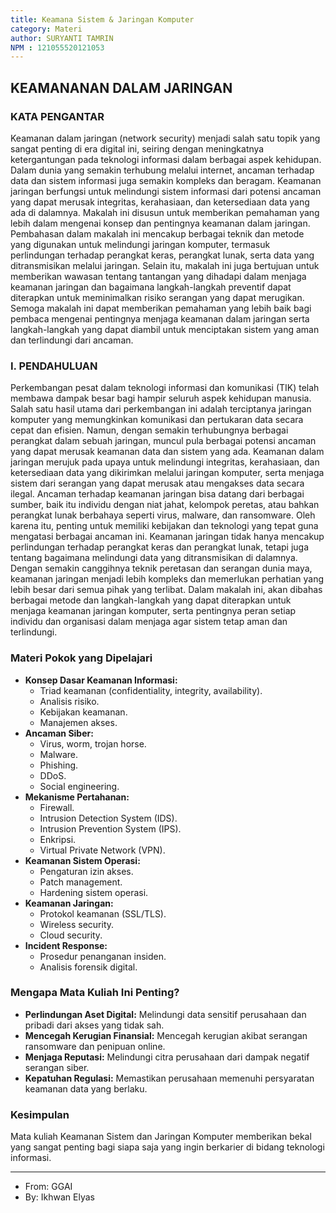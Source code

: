 ```yaml
---
title: Keamana Sistem & Jaringan Komputer 
category: Materi
author: SURYANTI TAMRIN
NPM : 121055520121053
---
```


## KEAMANANAN DALAM JARINGAN

### KATA PENGANTAR

Keamanan dalam jaringan (network security) menjadi salah satu topik yang sangat penting di era digital ini, seiring dengan meningkatnya ketergantungan pada teknologi informasi dalam berbagai aspek kehidupan. Dalam dunia yang semakin terhubung melalui internet, ancaman terhadap data dan sistem informasi juga semakin kompleks dan beragam. Keamanan jaringan berfungsi untuk melindungi sistem informasi dari potensi ancaman yang dapat merusak integritas, kerahasiaan, dan ketersediaan data yang ada di dalamnya.
Makalah ini disusun untuk memberikan pemahaman yang lebih dalam mengenai konsep dan pentingnya keamanan dalam jaringan. Pembahasan dalam makalah ini mencakup berbagai teknik dan metode yang digunakan untuk melindungi jaringan komputer, termasuk perlindungan terhadap perangkat keras, perangkat lunak, serta data yang ditransmisikan melalui jaringan. Selain itu, makalah ini juga bertujuan untuk memberikan wawasan tentang tantangan yang dihadapi dalam menjaga keamanan jaringan dan bagaimana langkah-langkah preventif dapat diterapkan untuk meminimalkan risiko serangan yang dapat merugikan.
Semoga makalah ini dapat memberikan pemahaman yang lebih baik bagi pembaca mengenai pentingnya menjaga keamanan dalam jaringan serta langkah-langkah yang dapat diambil untuk menciptakan sistem yang aman dan terlindungi dari ancaman.

### I. PENDAHULUAN

Perkembangan pesat dalam teknologi informasi dan komunikasi (TIK) telah membawa dampak besar bagi hampir seluruh aspek kehidupan manusia. Salah satu hasil utama dari perkembangan ini adalah terciptanya jaringan komputer yang memungkinkan komunikasi dan pertukaran data secara cepat dan efisien. Namun, dengan semakin terhubungnya berbagai perangkat dalam sebuah jaringan, muncul pula berbagai potensi ancaman yang dapat merusak keamanan data dan sistem yang ada.
Keamanan dalam jaringan merujuk pada upaya untuk melindungi integritas, kerahasiaan, dan ketersediaan data yang dikirimkan melalui jaringan komputer, serta menjaga sistem dari serangan yang dapat merusak atau mengakses data secara ilegal. Ancaman terhadap keamanan jaringan bisa datang dari berbagai sumber, baik itu individu dengan niat jahat, kelompok peretas, atau bahkan perangkat lunak berbahaya seperti virus, malware, dan ransomware. Oleh karena itu, penting untuk memiliki kebijakan dan teknologi yang tepat guna mengatasi berbagai ancaman ini.
Keamanan jaringan tidak hanya mencakup perlindungan terhadap perangkat keras dan perangkat lunak, tetapi juga tentang bagaimana melindungi data yang ditransmisikan di dalamnya. Dengan semakin canggihnya teknik peretasan dan serangan dunia maya, keamanan jaringan menjadi lebih kompleks dan memerlukan perhatian yang lebih besar dari semua pihak yang terlibat. Dalam makalah ini, akan dibahas berbagai metode dan langkah-langkah yang dapat diterapkan untuk menjaga keamanan jaringan komputer, serta pentingnya peran setiap individu dan organisasi dalam menjaga agar sistem tetap aman dan terlindungi.


### Materi Pokok yang Dipelajari
* **Konsep Dasar Keamanan Informasi:**
    * Triad keamanan (confidentiality, integrity, availability).
    * Analisis risiko.
    * Kebijakan keamanan.
    * Manajemen akses.
* **Ancaman Siber:**
    * Virus, worm, trojan horse.
    * Malware.
    * Phishing.
    * DDoS.
    * Social engineering.
* **Mekanisme Pertahanan:**
    * Firewall.
    * Intrusion Detection System (IDS).
    * Intrusion Prevention System (IPS).
    * Enkripsi.
    * Virtual Private Network (VPN).
* **Keamanan Sistem Operasi:**
    * Pengaturan izin akses.
    * Patch management.
    * Hardening sistem operasi.
* **Keamanan Jaringan:**
    * Protokol keamanan (SSL/TLS).
    * Wireless security.
    * Cloud security.
* **Incident Response:**
    * Prosedur penanganan insiden.
    * Analisis forensik digital.

### Mengapa Mata Kuliah Ini Penting?
* **Perlindungan Aset Digital:** Melindungi data sensitif perusahaan dan pribadi dari akses yang tidak sah.
* **Mencegah Kerugian Finansial:** Mencegah kerugian akibat serangan ransomware dan penipuan online.
* **Menjaga Reputasi:** Melindungi citra perusahaan dari dampak negatif serangan siber.
* **Kepatuhan Regulasi:** Memastikan perusahaan memenuhi persyaratan keamanan data yang berlaku.


### Kesimpulan
Mata kuliah Keamanan Sistem dan Jaringan Komputer memberikan bekal yang sangat penting bagi siapa saja yang ingin berkarier di bidang teknologi informasi.



---
- From: GGAI
- By: Ikhwan Elyas

